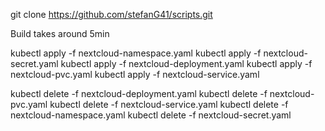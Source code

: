 
git clone https://github.com/stefanG41/scripts.git

Build takes around 5min

kubectl apply -f nextcloud-namespace.yaml
kubectl apply -f nextcloud-secret.yaml
kubectl apply -f nextcloud-deployment.yaml
kubectl apply -f nextcloud-pvc.yaml
kubectl apply -f nextcloud-service.yaml


kubectl delete -f nextcloud-deployment.yaml
kubectl delete -f nextcloud-pvc.yaml
kubectl delete -f nextcloud-service.yaml
kubectl delete -f nextcloud-namespace.yaml
kubectl delete -f nextcloud-secret.yaml
